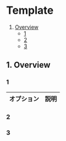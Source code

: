 # Template
1. [Overview](#anchor1)
   - [1](#anchor1a)
   - [2](#anchor1b)
   - [3](#anchor1c)

<a id="anchor1"></a>
<a id="anchor2"></a>
<a id="anchor3"></a>
<a id="anchor4"></a>
<a id="anchor5"></a>
<a id="anchor6"></a>
<a id="anchor7"></a>
<a id="anchor8"></a>
<a id="anchor9"></a>
<a id="anchor10"></a>

## 1. Overview

<a id="anchor1a"></a>

### 1

|オプション|説明|
|---|---|

<a id="anchor1b"></a>

### 2

<a id="anchor1c"></a>

### 3
